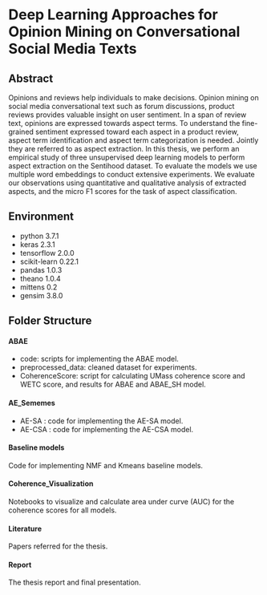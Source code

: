 # Deep Learning Approaches for Opinion Mining on Conversational Social Media Texts

## Abstract
Opinions and reviews help individuals to make decisions. Opinion mining on social media conversational text such as forum discussions, product reviews provides valuable insight on user sentiment. In a span of review text, opinions are expressed towards aspect terms. To understand the fine-grained sentiment expressed toward each aspect in a product review, aspect term identification and aspect term categorization is needed. Jointly they are referred to as aspect extraction. In this thesis, we perform an empirical study of three unsupervised deep learning models to perform aspect extraction on the Sentihood dataset. To evaluate the models we use multiple word embeddings to conduct extensive experiments. We evaluate our observations using quantitative and qualitative analysis of extracted aspects, and the micro F1 scores for the task of aspect classification.

## Environment
- python 3.7.1 
- keras 2.3.1
- tensorflow 2.0.0
- scikit-learn 0.22.1
- pandas 1.0.3
- theano 1.0.4
- mittens 0.2
- gensim 3.8.0


## Folder Structure

#### ABAE
- code: scripts for implementing the ABAE model.
- preprocessed_data: cleaned dataset for experiments.
- CoherenceScore: script for calculating UMass coherence score and WETC score, and results for ABAE and ABAE_SH model.

#### AE_Sememes
- AE-SA : code for implementing the AE-SA model.
- AE-CSA : code for implementing the AE-CSA model.

#### Baseline models
Code for implementing NMF and Kmeans baseline models.

#### Coherence_Visualization
Notebooks to visualize and calculate area under curve (AUC) for the coherence scores for all models.

#### Literature
Papers referred for the thesis.

#### Report
The thesis report and final presentation.

